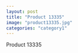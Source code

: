 ```yaml
---
layout: post
title: "Product 13335"
image: "product13335.jpg"
categories: "category1"
---
```

Product 13335
